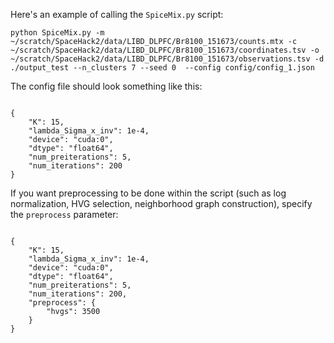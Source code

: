 Here's an example of calling the `SpiceMix.py` script:
```{bash}
python SpiceMix.py -m ~/scratch/SpaceHack2/data/LIBD_DLPFC/Br8100_151673/counts.mtx -c ~/scratch/SpaceHack2/data/LIBD_DLPFC/Br8100_151673/coordinates.tsv -o ~/scratch/SpaceHack2/data/LIBD_DLPFC/Br8100_151673/observations.tsv -d ./output_test --n_clusters 7 --seed 0  --config config/config_1.json
```

The config file should look something like this:
```{json}

{
    "K": 15,
    "lambda_Sigma_x_inv": 1e-4,
    "device": "cuda:0",
    "dtype": "float64",
    "num_preiterations": 5,
    "num_iterations": 200
}
```
If you want preprocessing to be done within the script (such as log normalization, HVG selection, neighborhood graph construction), specify the `preprocess` parameter:
```{json}

{
    "K": 15,
    "lambda_Sigma_x_inv": 1e-4,
    "device": "cuda:0",
    "dtype": "float64",
    "num_preiterations": 5,
    "num_iterations": 200,
    "preprocess": {
        "hvgs": 3500
    }
}
```
